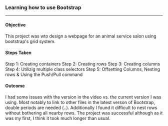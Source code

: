 ### Learning how to use Bootstrap
***

#### Objective

This project was wto design a webpage for an animal service salon using bootstrap's grid system.

#### Steps Taken

Step 1: Creating containers
Step 2: Creating rows
Step 3: Creating columns
Step 4: Utilizig multiple class selectors
Step 5: Offsetting Columns, Nesting rows & Using the Push/Pull command


#### Outcome
I had some issues with the version in the video vs. the current version I was using. Most notably to link to other files in the latest verson of Bootstrap, double periods are needed (..). Additionally I found it difficult to nest rows without bothering all nearby rows. The project was successful although as it was my first, I think it took much longer than usual. 
